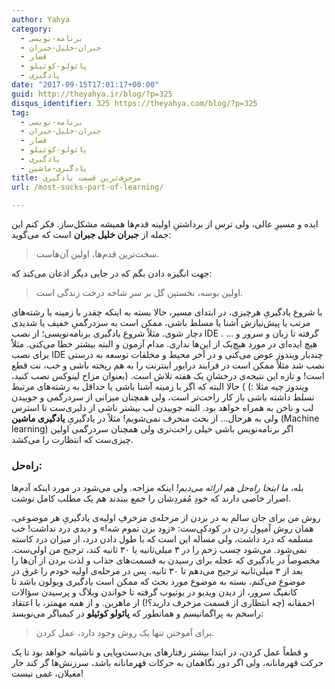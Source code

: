 ```yaml
---
author: Yahya
category:
  - برنامه-نویسی
  - جبران-خلیل-جبران
  - قصار
  - پائولو-کوئیلو
  - یادگیری
date: "2017-09-15T17:01:17+00:00"
guid: http://theyahya.ir/blog/?p=325
disqus_identifier: 325 https://theyahya.com/blog/?p=325
tag:
  - برنامه-نویسی
  - جبران-خلیل-جبران
  - قصار
  - پائولو-کوئیلو
  - یادگیری
  - یادگیری-ماشین
title: مزخرف‌ترین قسمت یادگیری
url: /most-sucks-part-of-learning/

---
```

ایده و مسیرِ عالی، ولی ترس از برداشتنِ اولینه قدم‌ها همیشه مشکل‌ساز. فکر کنم این جمله از **جبران خلیل جبران** است که می‌گوید:

> سخت‌ترین قدم‌ها، اولین آن‌هاست.

جهت انگیزه دادن بگم که در جایی دیگر اذعان می‌کند که:

> اولين بوسه، نخستين گل بر سر شاخه درخت زندگی است.

با شروع یادگیریِ هرچیزی، در ابتدای مسیر، حالا بسته به اینکه چقدر با زمینه یا رشته‌های مرتب یا پیش‌نیازش آشنا یا مسلط باشی، ممکن است به سردرگمیِ خفیف یا شدیدی دچار شوی. مثلاً شروع یادگیری برنامه‌نویسی؛ از نصب IDE گرفته تا زبان و سرور و ... . هیچ ایده‌ای در مورد هیچ‌یک از این‌ها نداری. مدام آزمون و البته بیشتر خطا می‌کنی. مثلاً برای نصب IDE چندبار ویندوز عوض می‌کنی و در‌ آخر محیط و مخلفات توسعه به درستی نصب شد مثلاً ممکن است در فرایند درایور اینترنت را به هم ریخته‌ باشی و خب، نت قطع است! و تازه این نتیجه‌ی درخشانِ یک هفته تلاش است. (بعنوان مزاح لینوکس نصب کنید، ویندوز چیه مثلا :) )
حالا البته که اگر با زمینه آشنا باشی یا حداقل به رشته‌های مرتبط تسلط داشته باشی باز کار راحت‌تر است، ولی همچنان میزانی از سردرگمی و جوییدن لب و ناخن به همراه خواهد بود. البته جوییدن لب بیشتر ناشی از دلبری‌ست تا استرس ولی به هرحال… از بحث منحرف نمی‌شویم! مثلاً در یادگیریِ **یادگیری ماشین** (Machine learning) اگر برنامه‌نویس باشی خیلی راحت‌تری ولی همچنان سردرگمی اولین چیزی‌ست که انتظارت را می‌کشد.

### راه‌حل:

بله، _ما اینجا راه‌حل هم ارائه می‌دیم!‌_ اینکه مزاحه. ولی می‌شود در مورد اینکه آدم‌ها اصرار خاصی دارند که خودِ مُفردِشان را جمع ببندند هم یک مطلب کامل نوشت.

روش من برای جان سالم به در بردن از مرحله‌ی مزخرفِ اولیه‌ی یادگیریِ هر موضوعی، همان روش آمپول زدن در کودکی‌ست:‌ «زود بزن تموم شه!» و دیدی درد نداشت! خب مسلمه که درد داشت، ولی مسأله این است که با طول دادن درد، از میزان درد کاسته نمی‌شود. می‌شود چسب زخم را در ۳ میلی‌ثانیه یا ۳۰ ثانیه کند، ترجیح من اولی‌ست. مخصوصاً در یادگیری که عجله برای رسیدن به قسمت‌های جذاب و لذت بردن از آن‌ها را بعد از ۳ میلی‌ثانیه ترجیح می‌دهم تا ۳۰ ثانیه.
پس در مرحله‌ی اولیه خودم را غرق در موضوع می‌کنم، بسته به موضوع مورد بحث که ممکن است یادگیری ویولون باشد تا کانفیگ سرور، از دیدن ویدیو در یوتیوب گرفته تا خواندن وبلاگ و پرسیدن سؤالات احمقانه (چه انتظاری از قسمت مزخرف دارید؟!) از ماهرین. و از همه مهمتر، با اعتقاد راسخم به پراگماتیسم و همانطور که **پائولو کوئیلو** در کیمیاگر می‌نویسد:

> برای آموختن تنها یک روش وجود دارد، عمل کردن.

و قطعاً عمل کردن، در ابتدا بیشتر رفتارهای بی‌دست‌وپایی و ناشیانه خواهد بود تا یک حرکت قهرمانانه، ولی اگر دور نگاهمان به حرکات قهرمانانه باشد، سرزنش‌ها گر کند خار مغیلان، غمی نیست!

